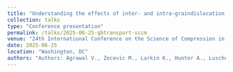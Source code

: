 ```yaml
---
title: "Understanding the effects of inter- and intra-graindislocation transport in bicrystal deformation"
collection: talks
type: "Conference presentation"
permalink: /talks/2025-06-25-gbtransport-sccm
venue: "24th International Conference on the Science of Compression in Condensed Matter"
date: 2025-06-25
location: "Washington, DC"
authors: "Authors: Agrawal V., Zecevic M., Larkin K., Hunter A., Luscher D.J."
---
```

